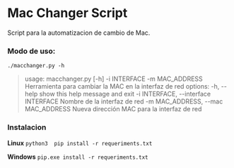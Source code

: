 # Mac Changer Script 
Script para la automatizacion de cambio de Mac.

### Modo de uso:

`./macchanger.py -h`
> usage: macchanger.py [-h] -i INTERFACE -m MAC_ADDRESS
> Herramienta para cambiar la MAC en la interfaz de red
> options:
>   -h, --help            show this help message and exit
>   -i INTERFACE, --interface INTERFACE
>                        Nombre de la interfaz de red
>   -m MAC_ADDRESS, --mac MAC_ADDRESS
>               Nueva dirección MAC para la interfaz de red

### Instalacion

**Linux**
`python3  pip install -r requeriments.txt`

**Windows**
`pip.exe install -r requeriments.txt`
